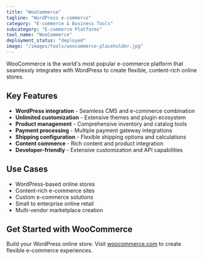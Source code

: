 ```yaml
---
title: "WooCommerce"
tagline: "WordPress e-commerce"
category: "E-commerce & Business Tools"
subcategory: "E-commerce Platforms"
tool_name: "WooCommerce"
deployment_status: "deployed"
image: "/images/tools/woocommerce-placeholder.jpg"
---
```

WooCommerce is the world's most popular e-commerce platform that seamlessly integrates with WordPress to create flexible, content-rich online stores.

## Key Features

- **WordPress integration** - Seamless CMS and e-commerce combination
- **Unlimited customization** - Extensive themes and plugin ecosystem
- **Product management** - Comprehensive inventory and catalog tools
- **Payment processing** - Multiple payment gateway integrations
- **Shipping configuration** - Flexible shipping options and calculations
- **Content commerce** - Rich content and product integration
- **Developer-friendly** - Extensive customization and API capabilities

## Use Cases

- WordPress-based online stores
- Content-rich e-commerce sites
- Custom e-commerce solutions
- Small to enterprise online retail
- Multi-vendor marketplace creation

## Get Started with WooCommerce

Build your WordPress online store. Visit [woocommerce.com](https://woocommerce.com) to create flexible e-commerce experiences.